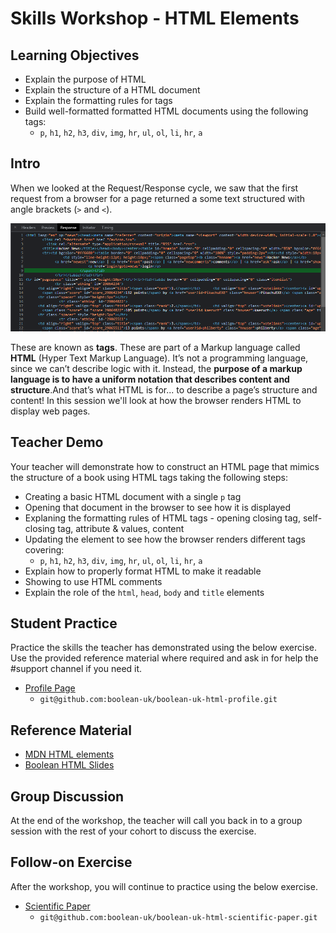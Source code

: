 # Skills Workshop - HTML Elements
## Learning Objectives
* Explain the purpose of HTML
* Explain the structure of a HTML document
* Explain the formatting rules for tags
* Build well-formatted formatted HTML documents using the following tags: 
    * `p`, `h1`, `h2`, `h3`, `div`, `img`, `hr`, `ul`, `ol`, `li`, `hr`, `a`

## Intro
When we looked at the Request/Response cycle, we saw that the first request from a browser for a page returned a some text structured with angle brackets (`>` and `<`).

![HTML Response](images/html-response.png)

These are known as **tags**. These are part of a Markup language called **HTML** (Hyper Text Markup Language). It’s not a programming language, since we can’t describe logic with it. Instead, the **purpose of a markup language is to have a uniform notation that describes content and structure**.And that’s what HTML is for... to describe a page’s structure and content! In this session we'll look at how the browser renders HTML to display web pages.

## Teacher Demo
Your teacher will demonstrate how to construct an HTML page that mimics the structure of a book using HTML tags taking the following steps:
* Creating a basic HTML document with a single `p` tag
* Opening that document in the browser to see how it is displayed
* Explaning the formatting rules of HTML tags - opening closing tag, self-closing tag, attribute & values, content
* Updating the element to see how the browser renders different tags covering:
    * `p`, `h1`, `h2`, `h3`, `div`, `img`, `hr`, `ul`, `ol`, `li`, `hr`, `a`
* Explain how to properly format HTML to make it readable
* Showing to use HTML comments
* Explain the role of the `html`, `head`, `body` and `title` elements

## Student Practice
Practice the skills the teacher has demonstrated using the below exercise. Use the provided reference material where required and ask in for help the #support channel if you need it.

* [Profile Page](https://github.com/boolean-uk/boolean-uk-html-profile)
    * `git@github.com:boolean-uk/boolean-uk-html-profile.git`

## Reference Material
* [MDN HTML elements](https://developer.mozilla.org/en-US/docs/Web/HTML/Element)
* [Boolean HTML Slides](https://docs.google.com/presentation/d/172PBLG51fwFRL1ucKrsEQGaS_NeG-yX5FFiYIrSUI9A/edit#slide=id.gc15a2380c7_1_132)

## Group Discussion
At the end of the workshop, the teacher will call you back in to a group session with the rest of your cohort to discuss the exercise. 

## Follow-on Exercise
After the workshop, you will continue to practice using the below exercise.
* [Scientific Paper](https://github.com/boolean-uk/boolean-uk-html-scientific-paper)
    * `git@github.com:boolean-uk/boolean-uk-html-scientific-paper.git`
